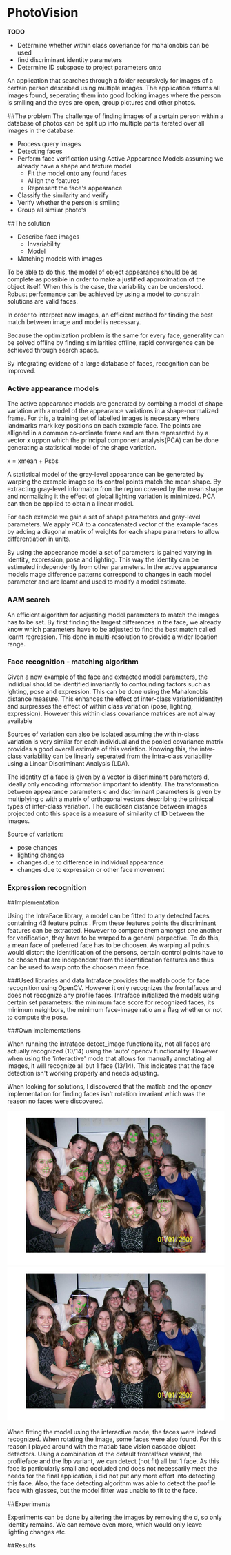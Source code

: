 PhotoVision
===========

**TODO**

- Determine whether within class coveriance for mahalonobis can be used
- find discriminant identity parameters
- Determine ID subspace to project parameters onto
 

An application that searches through a folder recursively for images of a certain person described using multiple images. The application returns all images found, seperating them into good looking images where the person is smiling and the eyes are open, group pictures and other photos. 

##The problem
The challenge of finding images of a certain person within a database of photos can be split up into multiple parts iterated over all images in the database:

- Process query images
- Detecting faces
- Perform face verification using Active Appearance Models assuming we already have a shape and texture model
    - Fit the model onto any found faces
    - Allign the features 
    - Represent the face's appearance
- Classify the similarity and verify
- Verify whether the person is smiling
- Group all similar photo's 


##The solution

- Describe face images 
    - Invariability
    - Model
- Matching models with images

To be able to do this, the model of object appearance should be as complete as possible in order to make a justified approximation of the object itself. When this is the case, the variability can be understood. Robust performance can be achieved by using a model to constrain solutions are valid faces. 

In order to interpret new images, an efficient method for finding the best match between image and model is necessary. 

Because the optimization problem is the same for every face, generality can be solved offline by finding similarities offline, rapid convergence can be achieved through search space. 

By integrating evidene of a large database of faces, recognition can be improved. 

### Active appearance models

The active appearance models are generated by combing a model of shape variation with a model of the appearance variations in a shape-normalized frame. For this, a training set of labelled images is necessary where landmarks mark key positions on each example face. The points are alligned in a common co-ordinate frame and are then represented by a vector x uppon which the principal component analysis(PCA) can be done generating a statistical model of the shape variation. 

x = xmean + Psbs

A statistical model of the gray-level appearance can be generated by warping the example image so its control points match the mean shape. By extracting gray-level informaton fron the region covered by the mean shape and normalizing it the effect of global lighting variation is minimized. PCA can then be applied to obtain a linear model.

For each example we gain a set of shape parameters and gray-level parameters. We apply PCA to a concatenated vector of the example faces by adding a diagonal matrix of weights for each shape parameters to allow differentiation in units.

By using the appearance model a set of parameters is gained varying in identity, expression, pose and lighting. This way the identity can be estimated independently from other parameters. In the active appearance models mage difference patterns correspond to changes in each model parameter and are learnt and used to modify a model estimate. 

### AAM search 

An efficient algorithm for adjusting model parameters to match the images has to be set. By first finding the largest differences in the face, we already know which parameters have to be adjusted to find the best match called learnt regression. This done in multi-resolution to provide a wider location range. 

### Face recognition - matching algorithm

Given a new example of the face and extracted model parameters, the indiidual should be identified invariantly to confounding factors such as lghting, pose and expression. This can be done using the Mahalonobis distance measure. This enhances the effect of inter-class variation(identity) and surpresses the effect of within class variation (pose, lighting, expression). However this within class covariance matrices are not alway available

Sources of variation can also be isolated assuming the within-class variation is very similar for each individual and the pooled covariance matrix provides a good overall estimate of this veriation. Knowing this, the inter-class variability can be linearly seperated from the intra-class variability using a Linear Discriminant Analysis (LDA).

The identity of a face is given by a vector is discriminant parameters d, ideally only encoding information important to identity. The transformation between appearance parameters c and dscriminant parameters is given by multiplying c with a matrix of orthogonal vectors describing the prinicpal types of inter-class variation. The euclidean distance between images projected onto this space is a measure of similarity of ID between the images. 

Source of variation:
- pose changes
- lighting changes
- changes due to difference in individual appearance
- changes due to expression or other face movement

### Expression recognition


##Implementation

Using the IntraFace library, a model can be fitted to any detected faces containing 43 feature points . From these features points the discriminant features can be extracted. However to compare them amongst one another for verification, they have to be warped to a general perpective. To do this, a mean face of preferred face has to be choosen. As warping all points would distort the identification of the persons, certain control points have to be chosen that are independent from the identification features and thus can be used to warp onto the choosen mean face. 

###Used libraries and data
Intraface provides the matlab code for face recognition using OpenCV. However it only recognizes the frontalfaces and does not recognize any profile faces. Intraface initialized the models using certain set parameters: the minimum face score for recognized faces, its minimum neighbors, the minimum face-image ratio an a flag whether or not to compute the pose.

###Own implementations

When running the intraface detect_image functionality, not all faces are actually recognized (10/14) using the 'auto' opencv functionality. However when using the 'interactive' mode that allows for manually annotating all images, it will recognize all but 1 face (13/14). This indicates that the face detection isn't working properly and needs adjusting.

When looking for solutions, I discovered that the matlab and the opencv implementation for finding faces isn't rotation invariant which was the reason no faces were discovered. 

![Default openCV face detection](FacialFeatureDetection&Tracking/results/alt2.jpg)
![Model fit interactive](FacialFeatureDetection&Tracking/results/interactive.jpg)

When fitting the model using the interactive mode, the faces were indeed recognized. When rotating the image, some faces were also found. For this reason I played around with the matlab face vision cascade object detectors. Using a combination of the default frontalface variant, the profileface and the lbp variant, we can detect (not fit) all but 1 face. As this face is particularly small and occluded and does not necessarily meet the needs for the final application, i did not put any more effort into detecting this face.  Also, the face detecting algorithm was able to detect the profile face with glasses, but the model fitter was unable to fit to the face. 


##Experiments

Experiments can be done by altering the images by removing the d, so only identity remains. We can remove even more, which would only leave lighting changes etc. 


##Results